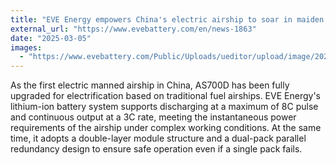```yaml
---
title: "EVE Energy empowers China's electric airship to soar in maiden flight"
external_url: "https://www.evebattery.com/en/news-1863"
date: "2025-03-05"
images:
  - "https://www.evebattery.com/Public/Uploads/ueditor/upload/image/20250318/1742260843844186.jpg"
---
```


As the first electric manned airship in China, AS700D has been fully upgraded for electrification based on traditional fuel airships. EVE Energy's lithium-ion battery system supports discharging at a maximum of 8C pulse and continuous output at a 3C rate, meeting the instantaneous power requirements of the airship under complex working conditions. At the same time, it adopts a double-layer module structure and a dual-pack parallel redundancy design to ensure safe operation even if a single pack fails.